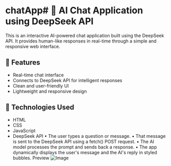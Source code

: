 # chatApp# 💬 AI Chat Application using DeepSeek API
This is an interactive AI-powered chat application built using the DeepSeek API. It provides human-like responses in real-time through a simple and responsive web interface.
## 🚀 Features
- Real-time chat interface
- Connects to DeepSeek API for intelligent responses
- Clean and user-friendly UI
- Lightweight and responsive design
## 🧠 Technologies Used
- HTML
- CSS
- JavaScript
- DeepSeek API
•	The user types a question or message.
•	That message is sent to the DeepSeek API using a fetch() POST request.
•	The AI model processes the prompt and sends back a response.
•	The app dynamically displays the user's message and the AI's reply in styled bubbles.
Preview
 ![Image](https://github.com/user-attachments/assets/a2022fc4-4b63-4d3b-9e53-17cf4513f3ca)
